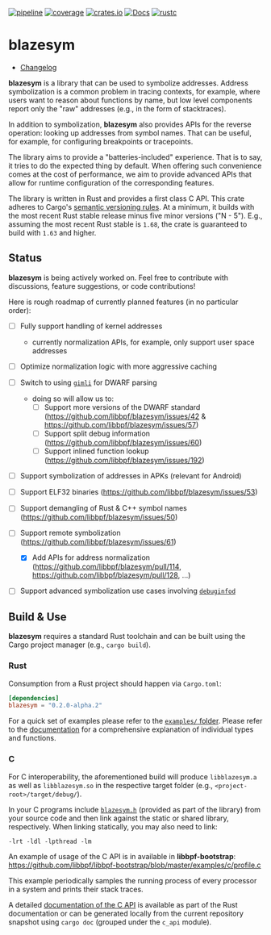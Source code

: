 [![pipeline](https://github.com/libbpf/blazesym/actions/workflows/test.yml/badge.svg?branch=main)](https://github.com/libbpf/blazesym/actions/workflows/test.yml)
[![coverage](https://codecov.io/gh/libbpf/blazesym/branch/main/graph/badge.svg)](https://codecov.io/gh/libbpf/blazesym)
[![crates.io](https://img.shields.io/crates/v/blazesym.svg)](https://crates.io/crates/blazesym)
[![Docs](https://docs.rs/blazesym/badge.svg)](https://docs.rs/blazesym)
[![rustc](https://img.shields.io/badge/rustc-1.63+-blue.svg)](https://blog.rust-lang.org/2022/08/11/Rust-1.63.0.html)

# blazesym

- [Changelog](CHANGELOG.md)

**blazesym** is a library that can be used to symbolize addresses. Address
symbolization is a common problem in tracing contexts, for example, where users
want to reason about functions by name, but low level components report only the
"raw" addresses (e.g., in the form of stacktraces).

In addition to symbolization, **blazesym** also provides APIs for the reverse
operation: looking up addresses from symbol names. That can be useful, for
example, for configuring breakpoints or tracepoints.

The library aims to provide a "batteries-included" experience. That is to say,
it tries to do the expected thing by default. When offering such convenience
comes at the cost of performance, we aim to provide advanced APIs that allow for
runtime configuration of the corresponding features.

The library is written in Rust and provides a first class C API. This crate
adheres to Cargo's [semantic versioning rules][cargo-semver]. At a minimum, it
builds with the most recent Rust stable release minus five minor versions ("N -
5"). E.g., assuming the most recent Rust stable is `1.68`, the crate is
guaranteed to build with `1.63` and higher.


## Status
**blazesym** is being actively worked on. Feel free to contribute with
discussions, feature suggestions, or code contributions!

Here is rough roadmap of currently planned features (in no particular order):

- [ ] Fully support handling of kernel addresses
  - currently normalization APIs, for example, only support user space addresses
- [ ] Optimize normalization logic with more aggressive caching
- [ ] Switch to using [`gimli`](https://crates.io/crates/gimli) for DWARF parsing
  - doing so will allow us to:
    - [ ] Support more versions of the DWARF standard (https://github.com/libbpf/blazesym/issues/42 & https://github.com/libbpf/blazesym/issues/57)
    - [ ] Support split debug information (https://github.com/libbpf/blazesym/issues/60)
    - [ ] Support inlined function lookup (https://github.com/libbpf/blazesym/issues/192)
- [ ] Support symbolization of addresses in APKs (relevant for Android)
- [ ] Support ELF32 binaries (https://github.com/libbpf/blazesym/issues/53)
- [ ] Support demangling of Rust & C++ symbol names (https://github.com/libbpf/blazesym/issues/50)
- [ ] Support remote symbolization (https://github.com/libbpf/blazesym/issues/61)
  - [x] Add APIs for address normalization (https://github.com/libbpf/blazesym/pull/114, https://github.com/libbpf/blazesym/pull/128, ...)
- [ ] Support advanced symbolization use cases involving [`debuginfod`](https://sourceware.org/elfutils/Debuginfod.html)


## Build & Use
**blazesym** requires a standard Rust toolchain and can be built using the Cargo
project manager (e.g., `cargo build`).

### Rust
Consumption from a Rust project should happen via `Cargo.toml`:
```toml
[dependencies]
blazesym = "0.2.0-alpha.2"
```

For a quick set of examples please refer to the [`examples/` folder](examples/).
Please refer to the [documentation](https://docs.rs/blazesym) for a
comprehensive explanation of individual types and functions.


### C
For C interoperability, the aforementioned build will produce `libblazesym.a` as
well as `libblazesym.so` in the respective target folder (e.g.,
`<project-root>/target/debug/`).

In your C programs include [`blazesym.h`](include/blazesym.h) (provided as part
of the library) from your source code and then link against the static or shared
library, respectively. When linking statically, you may also need to link:
```text
-lrt -ldl -lpthread -lm
```

An example of usage of the C API is in available in **libbpf-bootstrap**:
<https://github.com/libbpf/libbpf-bootstrap/blob/master/examples/c/profile.c>

This example periodically samples the running process of every processor
in a system and prints their stack traces.

A detailed [documentation of the C API](https://docs.rs/blazesym/latest/blazesym/c_api)
is available as part of the Rust documentation or can be generated locally from
the current repository snapshot using `cargo doc` (grouped under the `c_api`
module).


[cargo-semver]: https://doc.rust-lang.org/cargo/reference/resolver.html#semver-compatibility
